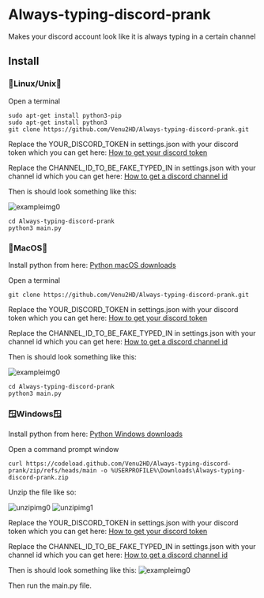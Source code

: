 # Always-typing-discord-prank
Makes your discord account look like it is always typing in a certain channel
## Install
  ### 🐧Linux/Unix🐧
  Open a terminal
  ```
  sudo apt-get install python3-pip
  sudo apt-get install python3
  git clone https://github.com/Venu2HD/Always-typing-discord-prank.git
  ```
  Replace the YOUR_DISCORD_TOKEN in settings.json with your discord token which you can get here:
  [How to get your discord token](https://linuxhint.com/get-discord-token/)

  Replace the CHANNEL_ID_TO_BE_FAKE_TYPED_IN in settings.json with your channel id which you can get here:
  [How to get a discord channel id](https://turbofuture.com/internet/Discord-Channel-ID)

  Then is should look something like this:

  ![exampleimg0](https://cdn.discordapp.com/attachments/1027204530644988004/1046819611464699917/exampleimg0.png)
  ```
  cd Always-typing-discord-prank
  python3 main.py
  ```
  ### 🍎MacOS🍎
  Install python from here:
  [Python macOS downloads](https://www.python.org/downloads/macos/)
  
  Open a terminal
  ```
  git clone https://github.com/Venu2HD/Always-typing-discord-prank.git
  ```
  Replace the YOUR_DISCORD_TOKEN in settings.json with your discord token which you can get here:
  [How to get your discord token](https://linuxhint.com/get-discord-token/)

  Replace the CHANNEL_ID_TO_BE_FAKE_TYPED_IN in settings.json with your channel id which you can get here:
  [How to get a discord channel id](https://turbofuture.com/internet/Discord-Channel-ID)

  Then is should look something like this:

  ![exampleimg0](https://cdn.discordapp.com/attachments/1027204530644988004/1046819611464699917/exampleimg0.png)
  ```
  cd Always-typing-discord-prank
  python3 main.py
  ```
  ### 🪟Windows🪟
  Install python from here:
  [Python Windows downloads](https://www.python.org/downloads/windows/)
  
  Open a command prompt window
  ```
  curl https://codeload.github.com/Venu2HD/Always-typing-discord-prank/zip/refs/heads/main -o %USERPROFILE%\Downloads\Always-typing-discord-prank.zip
  ```
  Unzip the file like so:
  
  ![unzipimg0](https://cdn.discordapp.com/attachments/1027204530644988004/1046756929185259530/unzip.jpg)
  ![unzipimg1](https://cdn.discordapp.com/attachments/1027204530644988004/1046759736906874941/unzip.png)
  
  Replace the YOUR_DISCORD_TOKEN in settings.json with your discord token which you can get here:
  [How to get your discord token](https://linuxhint.com/get-discord-token/)
  
  Replace the CHANNEL_ID_TO_BE_FAKE_TYPED_IN in settings.json with your channel id which you can get here:
  [How to get a discord channel id](https://turbofuture.com/internet/Discord-Channel-ID)
  
  Then is should look something like this:
  ![exampleimg0](https://cdn.discordapp.com/attachments/1027204530644988004/1046819611464699917/exampleimg0.png)
  
  Then run the main.py file.
